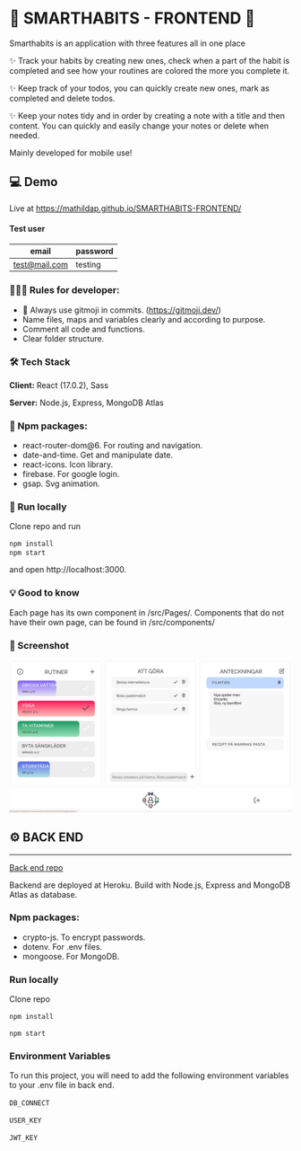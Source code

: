 # 📝 SMARTHABITS - FRONTEND 🎨

Smarthabits is an application with three features all in one place

✨ Track your habits by creating new ones, check when a part of the habit is completed and see how your routines are colored the more you complete it.

✨ Keep track of your todos, you can quickly create new ones, mark as completed and delete todos.

✨ Keep your notes tidy and in order by creating a note with a title and then content. You can quickly and easily change your notes or delete when needed.

Mainly developed for mobile use!

## 💻 Demo

Live at https://mathildap.github.io/SMARTHABITS-FRONTEND/

#### Test user

| email         | password |
| ------------- | -------- |
| test@mail.com | testing  |

### 🙋🏼‍♀️ Rules for developer:

-   🌸 Always use gitmoji in commits. (https://gitmoji.dev/)
-   Name files, maps and variables clearly and according to purpose.
-   Comment all code and functions.
-   Clear folder structure.

### 🛠 Tech Stack

**Client:** React (17.0.2), Sass

**Server:** Node.js, Express, MongoDB Atlas

### 🎁 Npm packages:

-   react-router-dom@6. For routing and navigation.
-   date-and-time. Get and manipulate date.
-   react-icons. Icon library.
-   firebase. For google login.
-   gsap. Svg animation.

### 💽 Run locally

Clone repo and run

```
npm install
npm start
```

and open http://localhost:3000.

### 💡 Good to know

Each page has its own component in /src/Pages/. Components that do not have their own page, can be found in /src/components/

### 🌁 Screenshot

![App Screenshot](https://github.com/Mathildap/SMARTHABITS-FRONTEND/blob/main/src/images/screenshot.png)

## ⚙️ BACK END

---

[Back end repo](https://github.com/Mathildap/SMARTHABITS-BACKEND.git)

Backend are deployed at Heroku.
Build with Node.js, Express and MongoDB Atlas as database.

### Npm packages:

-   crypto-js. To encrypt passwords.
-   dotenv. For .env files.
-   mongoose. For MongoDB.

### Run locally

Clone repo

```
npm install
```

```
npm start
```

### Environment Variables

To run this project, you will need to add the following environment variables to your .env file in back end.

`DB_CONNECT`

`USER_KEY`

`JWT_KEY`
